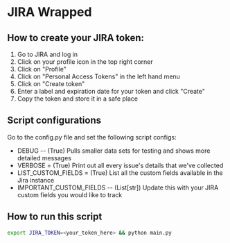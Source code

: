 # JIRA Wrapped

## How to create your JIRA token:
1. Go to JIRA and log in
2. Click on your profile icon in the top right corner
3. Click on "Profile"
4. Click on "Personal Access Tokens" in the left hand menu
5. Click on "Create token"
7. Enter a label and expiration date for your token and click "Create"
8. Copy the token and store it in a safe place

## Script configurations
Go to the config.py file and set the following script configs:
- DEBUG -- (True) Pulls smaller data sets for testing and shows more detailed messages
- VERBOSE = (True) Print out all every issue's details that we've collected
- LIST_CUSTOM_FIELDS = (True) List all the custom fields available in the Jira instance
- IMPORTANT_CUSTOM_FIELDS -- (List[str]) Update this with your JIRA custom fields you would like to track

## How to run this script
```bash
export JIRA_TOKEN=<your_token_here> && python main.py
```

